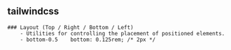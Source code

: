 ## tailwindcss
	
	### Layout (Top / Right / Bottom / Left)
		- Utilities for controlling the placement of positioned elements.
		- bottom-0.5	bottom: 0.125rem; /* 2px */
